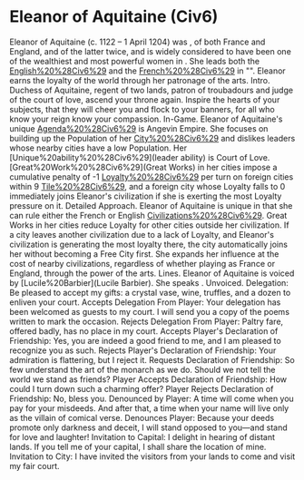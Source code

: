 # Eleanor of Aquitaine (Civ6)

Eleanor of Aquitaine (c. 1122 – 1 April 1204) was , of both France and England, and of the latter twice, and is widely considered to have been one of the wealthiest and most powerful women in . She leads both the [English%20%28Civ6%29](English) and the [French%20%28Civ6%29](French) in "".
Eleanor earns the loyalty of the world through her patronage of the arts.
Intro.
 Duchess of Aquitaine, regent of two lands, patron of troubadours and judge of the court of love, ascend your throne again. Inspire the hearts of your subjects, that they will cheer you and flock to your banners, for all who know your reign know your compassion.
In-Game.
Eleanor of Aquitaine's unique [Agenda%20%28Civ6%29](agenda) is Angevin Empire. She focuses on building up the Population of her [City%20%28Civ6%29](cities) and dislikes leaders whose nearby cities have a low Population.
Her [Unique%20ability%20%28Civ6%29](leader ability) is Court of Love. [Great%20Work%20%28Civ6%29](Great Works) in her cities impose a cumulative penalty of -1 [Loyalty%20%28Civ6%29](Loyalty) per turn on foreign cities within 9 [Tile%20%28Civ6%29](tiles), and a foreign city whose Loyalty falls to 0 immediately joins Eleanor's civilization if she is exerting the most Loyalty pressure on it.
Detailed Approach.
Eleanor of Aquitaine is unique in that she can rule either the French or English [Civilizations%20%28Civ6%29](civilization). Great Works in her cities reduce Loyalty for other cities outside her civilization. If a city leaves another civilization due to a lack of Loyalty, and Eleanor's civilization is generating the most loyalty there, the city automatically joins her without becoming a Free City first. She expands her influence at the cost of nearby civilizations, regardless of whether playing as France or England, through the power of the arts.
Lines.
Eleanor of Aquitaine is voiced by [Lucile%20Barbier](Lucile Barbier). She speaks .
Unvoiced.
Delegation: Be pleased to accept my gifts: a crystal vase, wine, truffles, and a dozen to enliven your court.
Accepts Delegation From Player: Your delegation has been welcomed as guests to my court. I will send you a copy of the poems written to mark the occasion.
Rejects Delegation From Player: Paltry fare, offered badly, has no place in my court.
Accepts Player's Declaration of Friendship: Yes, you are indeed a good friend to me, and I am pleased to recognize you as such.
Rejects Player's Declaration of Friendship: Your admiration is flattering, but I reject it.
Requests Declaration of Friendship: So few understand the art of the monarch as we do. Should we not tell the world we stand as friends?
Player Accepts Declaration of Friendship: How could I turn down such a charming offer?
Player Rejects Declaration of Friendship: No, bless you.
Denounced by Player: A time will come when you pay for your misdeeds. And after that, a time when your name will live only as the villain of comical verse.
Denounces Player: Because your deeds promote only darkness and deceit, I will stand opposed to you—and stand for love and laughter!
Invitation to Capital: I delight in hearing of distant lands. If you tell me of your capital, I shall share the location of mine.
Invitation to City: I have invited the visitors from your lands to come and visit my fair court.